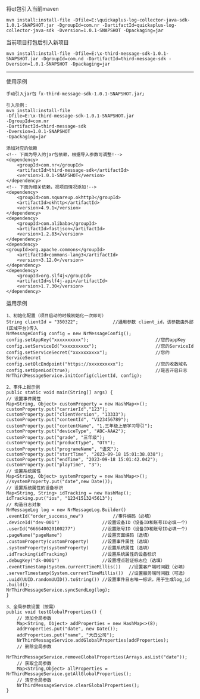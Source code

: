 将qt包引入当前maven

    mvn install:install-file -Dfile=E:\quickaplus-log-collector-java-sdk-1.0.1-SNAPSHOT.jar -DgroupId=com.nr -DartifactId=quickaplus-log-collector-java-sdk -Dversion=1.0.1-SNAPSHOT -Dpackaging=jar

当前项目打包后引入新项目

    mvn install:install-file -Dfile=E:\x-third-message-sdk-1.0.1-SNAPSHOT.jar -DgroupId=com.nd -DartifactId=third-message-sdk -Dversion=1.0.1-SNAPSHOT -Dpackaging=jar

-----------------------------------------------------------------------------------------------
使用示例

    手动引入jar包「x-third-message-sdk-1.0.1-SNAPSHOT.jar」
    
    引入示例：
    mvn install:install-file
    -Dfile=E:\x-third-message-sdk-1.0.1-SNAPSHOT.jar
    -DgroupId=com.nr
    -DartifactId=third-message-sdk
    -Dversion=1.0.1-SNAPSHOT
    -Dpackaging=jar
    
    添加对应的依赖
    <!-- 下面为导入的jar包依赖，根据导入参数可调整!-->
    <dependency>
        <groupId>com.nr</groupId>
        <artifactId>third-message-sdk</artifactId>
        <version>1.0.1-SNAPSHOT</version>
    </dependency>
    <!-- 下面为相关依赖，视项目情况添加!-->
    <dependency>
        <groupId>com.squareup.okhttp3</groupId>
        <artifactId>okhttp</artifactId>
        <version>4.9.1</version>
    </dependency>
    <dependency>
        <groupId>com.alibaba</groupId>
        <artifactId>fastjson</artifactId>
        <version>1.2.83</version>
    </dependency>
    <dependency>
    <groupId>org.apache.commons</groupId>
        <artifactId>commons-lang3</artifactId>
        <version>3.12.0</version>
    </dependency>
    <dependency>
        <groupId>org.slf4j</groupId>
        <artifactId>slf4j-api</artifactId>
        <version>1.7.30</version>
    </dependency>

运用示例

    1、初始化配置（项目启动的时候初始化一次即可）
    String clientId = "350322"; 			//通用参数 client_id，该参数由外部(区域平台)传入
    NrMessageConfig config = new NrMessageConfig();
    config.setAppKey("xxxxxxxxxx");  						//您的appKey
    config.setServiceId("xxxxxxxxxx");						//您的ServiceId
    config.setServiceSecret("xxxxxxxxxx");					//您的ServiceSecret
    config.setQlcEndpoint("https://xxxxxxxxxx");			//您的收数域名
    config.setOpenLod(true); 								//是否开启日志
    NrThirdMessageService.initConfig(clientId, config);
    
    2、事件上报示例
    public static void main(String[] args) {
    // 设置事件属性
    Map<String, Object> customProperty = new HashMap<>();
    customProperty.put("carrierId","123");
    customProperty.put("clientVersion", "13333");
    customProperty.put("contentId", "V123456789");
    customProperty.put("contentName", "1.三年级上册学习导引");
    customProperty.put("deviceType", "ABC-AAA2");
    customProperty.put("grade", "三年级");
    customProperty.put("productType", "OTY");
    customProperty.put("programeName", "语文");
    customProperty.put("startTime", "2023-09-18 15:01:38.038");
    customProperty.put("endTime", "2023-09-18 15:01:42.042");
    customProperty.put("playTime", "3");
    // 设置系统属性
    Map<String, Object> systemProperty = new HashMap<>();
    //systemProperty.put("date",new Date());
    // 设置系统属性的设备标识
    Map<String, String> idTracking = new HashMap();
    idTracking.put("ios", "12341513245613");
    // 构造日志对象
    NrMessageLog log = new NrMessageLog.Builder()
    .eventId("order_success_new")           //事件编码（必填）
    .deviceId("dev-001")                //设置设备ID（设备ID和账号ID必填一个）
    .userId("666640020100277")          //设置账号ID（设备ID和账号ID必填一个）
    .pageName("pageName")               //设置页面编码（选填）
    .customProperty(customProperty)		//设置事件属性（选填）
    .systemProperty(systemProperty)		//设置系统属性（选填）
    .idTracking(idTracking)             //设置系统属性的设备标识
    .debugKey("dk-0001")                //设置埋点验证标志位（选填）
    .eventTimestamp(System.currentTimeMillis())   //设置客户端时间戳（必填）
    .serverTimestamp(System.currentTimeMillis())  //设置服务端时间戳（可选）
    .uuid(UUID.randomUUID().toString()) //设置事件日志唯一标识，用于生成log_id
    .build();
    NrThirdMessageService.syncSendLog(log);
    }
    
    3、全局参数设置（按需）
    public void testGlobalProperties() {
        // 添加全局参数
        Map<String, Object> addProperties = new HashMap<>(8);
        addProperties.put("date", new Date());
        addProperties.put("name", "大白公司");
        NrThirdMessageService.addGlobalProperties(addProperties);
        // 删除全局参数
        NrThirdMessageService.removeGlobalProperties(Arrays.asList("date"));
        // 获取全局参数
        Map<String,Object> allProperties = NrThirdMessageService.getAllGlobalProperties();
        // 清空全局参数
        NrThirdMessageService.clearGlobalProperties();
    } 
